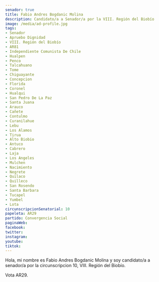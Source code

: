 ```yaml
---
senador: true
title: Fabio Andres Bogdanic Molina
description: Candidato/a a Senador/a por la VIII. Región del Biobío
image: /media/ad-profile.jpg
tags:
- Senador
- Apruebo Dignidad
- VIII. Región del Biobío
- AR81
- Independiente Comunista De Chile
- Hualpen
- Penco
- Talcahuano
- Tome
- Chiguayante
- Concepcion
- Florida
- Coronel
- Hualqui
- San Pedro De La Paz
- Santa Juana
- Arauco
- Cañete
- Contulmo
- Curanilahue
- Lebu
- Los Alamos
- Tirua
- Alto Biobio
- Antuco
- Cabrero
- Laja
- Los Angeles
- Mulchen
- Nacimiento
- Negrete
- Quilaco
- Quilleco
- San Rosendo
- Santa Barbara
- Tucapel
- Yumbel
- Lota
circunscripcionSenatorial: 10
papeleta: AR29
partido: Convergencia Social
paginaWeb:
facebook:
twitter:
instagram:
youtube:
tiktok:
---
```

Hola, mi nombre es Fabio Andres Bogdanic Molina y soy candidato/a a senador/a por la circunscripcion 10, VIII. Región del Biobío.

Vota AR29.
